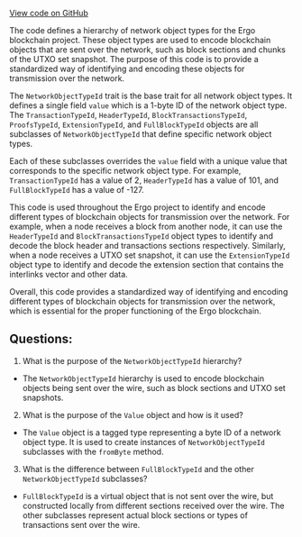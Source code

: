 [View code on GitHub](https://github.com/ergoplatform/ergo/src/main/scala/org/ergoplatform/modifiers/NetworkObjectTypeId.scala)

The code defines a hierarchy of network object types for the Ergo blockchain project. These object types are used to encode blockchain objects that are sent over the network, such as block sections and chunks of the UTXO set snapshot. The purpose of this code is to provide a standardized way of identifying and encoding these objects for transmission over the network.

The `NetworkObjectTypeId` trait is the base trait for all network object types. It defines a single field `value` which is a 1-byte ID of the network object type. The `TransactionTypeId`, `HeaderTypeId`, `BlockTransactionsTypeId`, `ProofsTypeId`, `ExtensionTypeId`, and `FullBlockTypeId` objects are all subclasses of `NetworkObjectTypeId` that define specific network object types.

Each of these subclasses overrides the `value` field with a unique value that corresponds to the specific network object type. For example, `TransactionTypeId` has a value of 2, `HeaderTypeId` has a value of 101, and `FullBlockTypeId` has a value of -127.

This code is used throughout the Ergo project to identify and encode different types of blockchain objects for transmission over the network. For example, when a node receives a block from another node, it can use the `HeaderTypeId` and `BlockTransactionsTypeId` object types to identify and decode the block header and transactions sections respectively. Similarly, when a node receives a UTXO set snapshot, it can use the `ExtensionTypeId` object type to identify and decode the extension section that contains the interlinks vector and other data.

Overall, this code provides a standardized way of identifying and encoding different types of blockchain objects for transmission over the network, which is essential for the proper functioning of the Ergo blockchain.
## Questions: 
 1. What is the purpose of the `NetworkObjectTypeId` hierarchy?
- The `NetworkObjectTypeId` hierarchy is used to encode blockchain objects being sent over the wire, such as block sections and UTXO set snapshots.

2. What is the purpose of the `Value` object and how is it used?
- The `Value` object is a tagged type representing a byte ID of a network object type. It is used to create instances of `NetworkObjectTypeId` subclasses with the `fromByte` method.

3. What is the difference between `FullBlockTypeId` and the other `NetworkObjectTypeId` subclasses?
- `FullBlockTypeId` is a virtual object that is not sent over the wire, but constructed locally from different sections received over the wire. The other subclasses represent actual block sections or types of transactions sent over the wire.